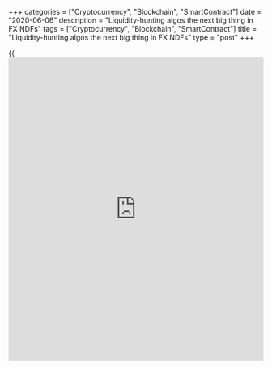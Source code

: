 +++
categories = ["Cryptocurrency", "Blockchain", "SmartContract"]
date = "2020-06-06"
description = "Liquidity-hunting algos the next big thing in FX NDFs"
tags = ["Cryptocurrency", "Blockchain", "SmartContract"]
title = "Liquidity-hunting algos the next big thing in FX NDFs"
type = "post"
+++

{{<iframe id="large-banner" src="https://www.bounty.group/#slide=28.0" width="100%" height="600" scrolling="no" style="border: 0px solid rgb(216, 221, 230); border-radius: 3px;">}}

#  Liquidity-hunting algos the next big thing in FX NDFs

COPYING AND DISTRIBUTING ARE PROHIBITED WITHOUT PERMISSION OF THE
PUBLISHER: [ SContreras@Euromoney.com][1]

By:  Paul Golden  Published on:  Friday, August 23, 2019

Other players are expected to follow Goldman Sachs and BNP Paribas in
introducing algos designed to source both internal and external
liquidity for FX NDFs, despite limited liquidity in many non-deliverable
currencies.

How to tap liquidity in non-deliverable forwards (NDFs) has been
exercising the minds of FX houses this year. In February, Goldman Sachs
introduced a smart algo for accessing internal and external liquidity
NDFs. Four months later, BNP Paribas went live with its first NDF algo
currency pairs (USD/INR and USD/KRW).

According to Ralf Donner, head of client FX algos at Goldman Sachs,
there has been a consistent demand from clients – particularly in Asia –
to trade NDFs in the same way as deliverable currencies.

“The most commonly traded currencies are USD/KRW and USD/INR to the
1-month date, with USD/TWD and USD/IDR also offered,” he says. “Our
focus is extending the product range to provide all algo styles from
TWAP [time-weighted average price], to sweep-to-fill, to the most
passive execution.”

![Asif-Razaq 160x186][2]  
  
---  
  
 _Asif Razaq, BNP Paribas_  
  
Asif Razaq, BNP Paribas’s global head of FX algorithmic execution, says
that clients can see the cost benefits of using execution algos for
deliverable currencies compared to trading against a traditional risk
transfer price. Unsurprisingly, therefore, they want to be able to trade
non-deliverable currencies the same way.

“The electronification of the NDF inter-bank market has created an ideal
environment for the introduction of an NDF algo,” he explains. “However,
because the NDF market is not as electronically mature as the market for
deliverable currencies, the algo we developed had to be able to cope
with relatively thin liquidity across a smaller number of venues.”

The algos introduced by Goldman Sachs and BNP Paribas access both
internal and external market liquidity. “In addition, we are not
building simple algos such as TWAPs [which aim to achieve the time-
weighted average price calculated from the time the order is submitted
until it completes],” says Razaq. “We have extended the concept of
adaptive algos that can read the market and self-adapt in real time.”

The [most recent Bank of England FX turnover survey][3] indicated that
after strong growth from 2016 to 2018, NDF volumes fell slightly between
October 2018 and April 2019.

The obvious explanation for this levelling-off in growth is volatility
in the market, where extreme volatility events encouraged more risk-off
strategies – something that was understandable in light of the level of
volatility in some of the illiquid currency pairs traded via NDFs.

### Uncertainty

Jeff Ward, global head of EBS, a platform owned by CME Group, notes that
many trades are covering short-term risk rather than taking long-term
positions, given the uncertainty surrounding the geopolitical and
macroeconomic environment.

![Henry_Wilkes_2018-160x186][4]  
  
---  
 _Henry Wilkes, Point Group_  
  
“Last year there was a general view of increasing US interest rates and
a stronger dollar,” he says. “According to our customers, many of the
big international funds are now sitting on the sidelines waiting for a
clearer direction on the international outlook. Last year was an outlier
in emerging market trade volumes, so a stabilization or slight pullback
is expected.”

As economies – and hence trade from countries with non-deliverable
currencies – grow, there will naturally be a higher demand for NDFs,
adds Paul Clarke, head of FX venues at Refinitiv.

“NDFs at the most liquid dates have over the last few years been
increasingly traded electronically and there are also regulatory changes
that are having an impact on volumes, including Mifid II and the
uncleared margin rules [UMR] that have helped [grow the percentage of
NDF trades that are cleared][5],” he says.

Liquidity providers have also become more comfortable pricing
electronically because they have better quality data, which gives the
market more credibility.

These factors have helped to drive down pricing spreads and banks are
particularly under pressure to compete in this space, says Point Group’s
head of FX, Henry Wilkes. “We have also seen the introduction of non-
bank [liquidity provider](https://www.fintechee.com/services/liquidity-provider/)s,” he adds.

![Curtis-Pfeiffer-160x186][6]  
  
---  
 _Curtis Pfeiffer, Pragma_  
  
[Pragma introduced execution algos for NDFs in 2017][7] and the firm’s
chief business officer, Curtis Pfeiffer, says he isn’t surprised to see
other firms reacting to client need. “With such a data-driven focus on
best execution in the FX market, there is increasing demand from buy-
side firms for execution [algorithms](https://www.fintechee.com/algorithms-for-trading/) to support NDFs.”

Razaq acknowledges that not all NDF currencies are electronically
mature. “We started with INR and KRW and extended the algo to cover PHP,
TWD and IDR and we are looking to add BRL by the end of the year,” he
says. “But there is not enough electronic liquidity in the other NDF
currencies, which will continue to be traded by voice.”  

Wilkes reckons that managing sizeable risk in NDFs can be a real
challenge, one that is often best left to traders who are experienced
and have a feel for market conditions.

“However, I would expect more players to launch NDF algos as market
activity becomes more robust and client demand for hedging emerging
market risk increases,” he concludes. “The NDF market is less fragmented
than the G10 deliverable currency market so it is more of a challenge to
access multiple sources of liquidity. Tapping into a bank’s own
liquidity makes sense.”

   1. mailto:SContreras@Euromoney.com
   2. /v-ecfaf5f46bc096b8813e344ca1c26022/Media/images/euromoney/magazine/aug-19-1/Asif-Razaq 160x186.jpg
   3. www.euromoney.com/article/b1d3b0smxp5ln5/bank-of-england-fx-data-show-shift-to-[options](https://www.fixpro.org/post/options-liquidity/)-for-hedging
   4. /v-fc2e9ef6b911f60ad89a9c74ce7da81f/Media/images/euromoney/people-23/Henry_Wilkes_2018-160x186.png
   5. www.euromoney.com/article/b14mpvpxryw97r/fx-r5fx-to-launch-new-clearing-model-as-ndf-trades-soar
   6. /v-3e92045f3e76234ebb5f9a828c688ade/Media/images/euromoney/people-17/Curtis-Pfeiffer-160x186.jpg
   7. www.euromoney.com/article/b131k3xkkplk1s/fx-pragma-unleashes-algo-traders-on-ndf-market